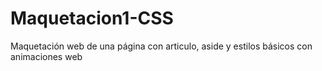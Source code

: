 # Maquetacion1-CSS
Maquetación web de una página con articulo, aside y estilos básicos con animaciones web
